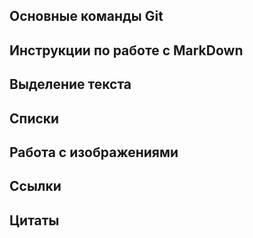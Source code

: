 ## Основные команды Git

## Инструкции по работе с MarkDown

## Выделение текста

## Списки

## Работа с изображениями

## Ссылки

## Цитаты